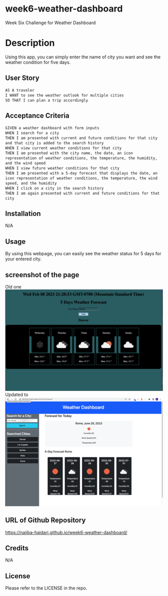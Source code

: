 # week6-weather-dashboard
Week Six Challenge for Weather Dashboard

# Description

Using this app, you can simply enter the name of city you want and see the weather condition for five days.

## User Story

```
AS A traveler
I WANT to see the weather outlook for multiple cities
SO THAT I can plan a trip accordingly
```

## Acceptance Criteria

```
GIVEN a weather dashboard with form inputs
WHEN I search for a city
THEN I am presented with current and future conditions for that city and that city is added to the search history
WHEN I view current weather conditions for that city
THEN I am presented with the city name, the date, an icon representation of weather conditions, the temperature, the humidity, and the wind speed
WHEN I view future weather conditions for that city
THEN I am presented with a 5-day forecast that displays the date, an icon representation of weather conditions, the temperature, the wind speed, and the humidity
WHEN I click on a city in the search history
THEN I am again presented with current and future conditions for that city
```

## Installation

N/A

## Usage

By using this webpage, you can easily see the weather status for 5 days for your entered city.

## screenshot of the page

Old one
![Weather Dashboard](./Assets/screenshot.jpeg) 
Updated to
![Weather Dashboard Updated](./Assets/Screenshot%202023-06-26%20at%206.43.20%20PM.png)
## URL of Github Repository
https://najiba-haidari.github.io/week6-weather-dashboard/ 


## Credits

N/A

## License

Please refer to the LICENSE in the repo.
